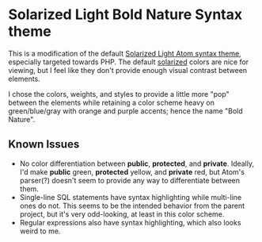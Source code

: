 # Solarized Light Bold Nature Syntax theme

This is a modification of the default [Solarized Light Atom syntax theme](https://atom.io/themes/solarized-light-syntax), especially targeted towards PHP. The default [solarized](http://ethanschoonover.com/solarized) colors are nice for viewing, but I feel like they don't provide enough visual contrast between elements.

I chose the colors, weights, and styles to provide a little more "pop" between the elements while retaining a color scheme heavy on green/blue/gray with orange and purple accents; hence the name "Bold Nature".

## Known Issues
* No color differentiation between **public**, **protected**, and **private**. Ideally, I'd make **public** green, **protected** yellow, and **private** red, but Atom's parser(?) doesn't seem to provide any way to differentiate between them.
* Single-line SQL statements have syntax highlighting while multi-line ones do not. This seems to be the intended behavior from the parent project, but it's very odd-looking, at least in this color scheme.
* Regular expressions also have syntax highlighting, which also looks weird to me.
